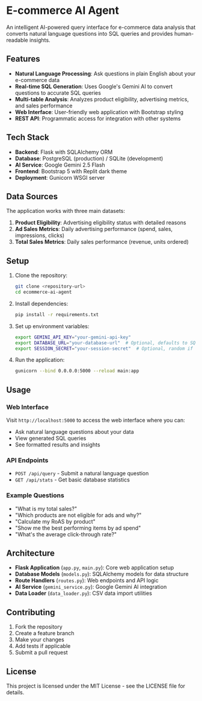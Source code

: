 # E-commerce AI Agent

An intelligent AI-powered query interface for e-commerce data analysis that converts natural language questions into SQL queries and provides human-readable insights.

## Features

- **Natural Language Processing**: Ask questions in plain English about your e-commerce data
- **Real-time SQL Generation**: Uses Google's Gemini AI to convert questions to accurate SQL queries
- **Multi-table Analysis**: Analyzes product eligibility, advertising metrics, and sales performance
- **Web Interface**: User-friendly web application with Bootstrap styling
- **REST API**: Programmatic access for integration with other systems

## Tech Stack

- **Backend**: Flask with SQLAlchemy ORM
- **Database**: PostgreSQL (production) / SQLite (development)
- **AI Service**: Google Gemini 2.5 Flash
- **Frontend**: Bootstrap 5 with Replit dark theme
- **Deployment**: Gunicorn WSGI server

## Data Sources

The application works with three main datasets:

1. **Product Eligibility**: Advertising eligibility status with detailed reasons
2. **Ad Sales Metrics**: Daily advertising performance (spend, sales, impressions, clicks)
3. **Total Sales Metrics**: Daily sales performance (revenue, units ordered)

## Setup

1. Clone the repository:
   ```bash
   git clone <repository-url>
   cd ecommerce-ai-agent
   ```

2. Install dependencies:
   ```bash
   pip install -r requirements.txt
   ```

3. Set up environment variables:
   ```bash
   export GEMINI_API_KEY="your-gemini-api-key"
   export DATABASE_URL="your-database-url"  # Optional, defaults to SQLite
   export SESSION_SECRET="your-session-secret"  # Optional, random if not set
   ```

4. Run the application:
   ```bash
   gunicorn --bind 0.0.0.0:5000 --reload main:app
   ```

## Usage

### Web Interface

Visit `http://localhost:5000` to access the web interface where you can:
- Ask natural language questions about your data
- View generated SQL queries
- See formatted results and insights

### API Endpoints

- `POST /api/query` - Submit a natural language question
- `GET /api/stats` - Get basic database statistics

### Example Questions

- "What is my total sales?"
- "Which products are not eligible for ads and why?"
- "Calculate my RoAS by product"
- "Show me the best performing items by ad spend"
- "What's the average click-through rate?"

## Architecture

- **Flask Application** (`app.py`, `main.py`): Core web application setup
- **Database Models** (`models.py`): SQLAlchemy models for data structure
- **Route Handlers** (`routes.py`): Web endpoints and API logic
- **AI Service** (`gemini_service.py`): Google Gemini AI integration
- **Data Loader** (`data_loader.py`): CSV data import utilities

## Contributing

1. Fork the repository
2. Create a feature branch
3. Make your changes
4. Add tests if applicable
5. Submit a pull request

## License

This project is licensed under the MIT License - see the LICENSE file for details.